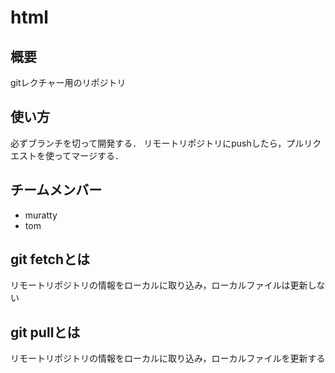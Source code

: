 # html

## 概要
gitレクチャー用のリポジトリ

## 使い方
必ずブランチを切って開発する．
リモートリポジトリにpushしたら，プルリクエストを使ってマージする．

## チームメンバー
* muratty
* tom

## git fetchとは
リモートリポジトリの情報をローカルに取り込み，ローカルファイルは更新しない

## git pullとは
リモートリポジトリの情報をローカルに取り込み，ローカルファイルを更新する

